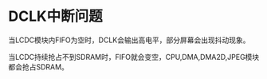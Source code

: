 # DCLK中断问题

当LCDC模块内FIFO为空时，DCLK会输出高电平，部分屏幕会出现抖动现象。

当LCDC持续抢占不到SDRAM时，FIFO就会变空，CPU,DMA,DMA2D,JPEG模块都会抢占SDRAM。